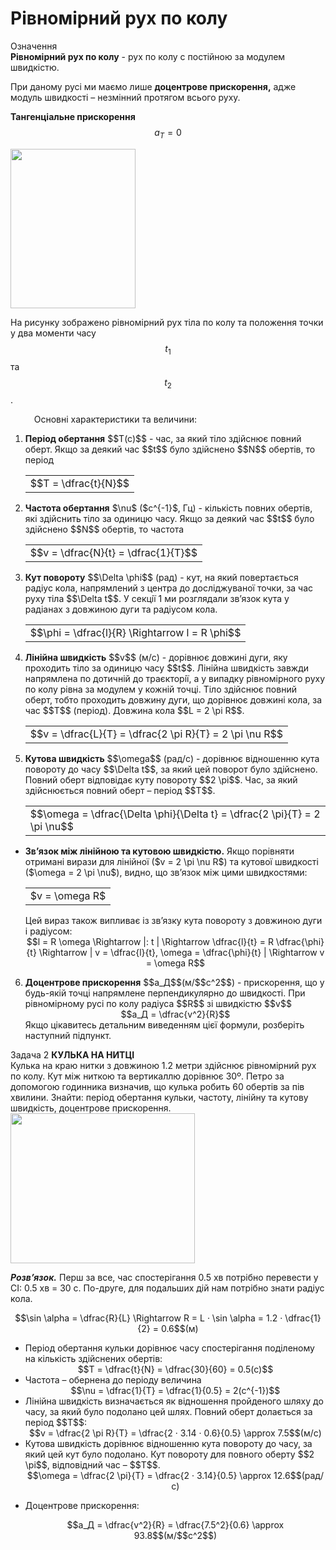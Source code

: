 #  Рiвномiрний рух по колу

<div class="eoz-wrap">
<span class="eoz">Означення</span>
<div class="eoz-text">
<b>Рiвномiрний рух по колу</b> - рух по колу с постiйною за модулем швидкiстю.

При даному русi ми маємо лише <b>доцентрове прискорення,</b> адже модуль швидкостi – незмiнний протягом всього руху.

<b>Тангенцiальне прискорення</b> $$a_T = 0$$
</div>
</div>
<img class="image" width="200" height="255" src="https://rawgit.com/chudaol/ed-era-book-physics/master/images/chapter_3/12.png">

На рисунку зображено рiвномiрний рух тiла по колу та   положення точки у два моменти часу $$t_1$$ та $$t_2$$.



<p style="margin-left:1.0cm;">Основнi характеристики та величини:</p>
<ol>
<li><div class="space"><b>Перiод обертання</b> $$T(c)$$ - час, за який тiло здiйснює повний оберт. Якщо за деякий час $$t$$ було здiйснено $$N$$ обертiв, то перiод</div>
<div class="centered-table-wrapper">
<table class="centered-table">
<tr class="eq">
<td class="eq">
<p1>$$T = \dfrac{t}{N}$$</p1>
</td>
</tr>
</table></div></li>
<li><div class="space"><b>Частота обертання</b> $\nu$ ($c^{-1}$, Гц) - кiлькiсть повних обертiв, якi здiйснить тiло за одиницю часу. Якщо за деякий час $$t$$ було здiйснено $$N$$ обертiв, то частота</div>
<div class="centered-table-wrapper">
<table class="centered-table">
<tr class="eq">
<td class="eq">
<p1>$$v = \dfrac{N}{t} = \dfrac{1}{T}$$</p1>
</td>
</tr>
</table></div></li>
<li><div class="space"><b>Кут повороту</b> $$\Delta \phi$$ (рад) - кут, на який повертається радiус кола, напрямлений з центра до дослiджуваної точки, за час руху тiла $$\Delta t$$. У секцiї 1 ми розглядали зв’язок кута у радiанах з довжиною дуги та радiусом кола.</div>
<div class="centered-table-wrapper">
<table class="centered-table">
<tr class="eq">
<td class="eq">
<p1>$$\phi = \dfrac{l}{R} \Rightarrow l = R \phi$$</p1>
</td>
</tr>
</table></div></li>
<li><div class="space"><b>Лiнiйна швидкiсть</b> $$v$$ (м/с) - дорiвнює довжинi дуги, яку проходить тiло за одиницю часу $$t$$. Лiнiйна швидкiсть завжди напрямлена по дотичнiй до траєкторiї, а у випадку рiвномiрного руху по колу рiвна за модулем у кожнiй точцi.
Тiло здiйснює повний оберт, тобто проходить довжину дуги, що дорiвнює довжинi кола, за час $$T$$ (перiод). Довжина кола $$L = 2 \pi R$$.</div>
<div class="centered-table-wrapper">
<table class="centered-table">
<tr class="eq">
<td class="eq">
<p1>$$v = \dfrac{L}{T} = \dfrac{2 \pi R}{T} = 2 \pi \nu R$$</p1>
</td>
</tr>
</table></div></li>
<li><div class="space"><b>Кутова швидкiсть</b> $$\omega$$ (рад/c) - дорiвнює вiдношенню кута повороту до часу $$\Delta t$$, за який цей поворот було здiйснено. Повний оберт вiдповiдає куту повороту $$2 \pi$$. Час, за який здiйснюється повний оберт – перiод $$T$$.</div>
<div class="centered-table-wrapper">
<table class="centered-table">
<tr class="eq">
<td class="eq">
<p1>$$\omega = \dfrac{\Delta \phi}{\Delta t} = \dfrac{2 \pi}{T} = 2 \pi \nu$$</p1>
</td>
</tr>
</table></div></li>
</ol>
<ul>
<li><div class="space"><b>Зв’язок мiж лiнiйною та кутовою швидкiстю.</b> Якщо порiвняти отриманi вирази для лiнiйної ($v = 2 \pi \nu R$) та кутової швидкості ($\omega = 2 \pi \nu$), видно, що зв’язок мiж цими швидкостями:</div>

<div class="centered-table-wrapper">
<table class="centered-table">
<tr class="eq">
<td class="eq">
<p1>$v = \omega R$</p1>
</td>
</tr>
</table></div>

<div class="space">Цей вираз також випливає iз зв’язку кута повороту з довжиною дуги i радiусом:</div>
<div align="center">$$l = R \omega \Rightarrow |: t | \Rightarrow \dfrac{l}{t} = R \dfrac{\phi}{t} \Rightarrow | v = \dfrac{l}{t}, \omega = \dfrac{\phi}{t} | \Rightarrow v = \omega R$$</div></li>
</ul>
<ol start="6">
<li><div class="space"><b>Доцентрове прискорення</b> $$a_Д$$(м/$$c^2$$) - прискорення, що у будь-якiй точцi напрямлене перпендикулярно до швидкостi. При рiвномiрному русi по колу радiуса $$R$$ зi швидкiстю $$v$$</div>
<div align="center">$$a_Д = \dfrac{v^2}{R}$$</div>


<div class="space">Якщо цiкавитесь детальним виведенням цiєї формули, розберiть наступний пiдпункт.</div></li>
</ol>

<div class="task-wrap">
<span class="task">Задача 2</span> <b>КУЛЬКА НА НИТЦI</b>
<div class="task-text">
Кулька на краю нитки з довжиною 1.2 метри здiйснює рiвномiрний рух по колу. Кут мiж ниткою та вертикаллю дорiвнює 30º. Петро за допомогою годинника визначив, що кулька робить 60 обертiв за пiв хвилини. Знайти: перiод обертання кульки, частоту, лiнiйну та кутову швидкiсть, доцентрове прискорення.

<img class="image" width="295" height="240" src="https://rawgit.com/chudaol/ed-era-book-physics/master/images/chapter_3/13.png">

<b><i>Розв’язок.</i></b> Перш за все, час спостерiгання 0.5 хв потрiбно перевести у СI: 0.5 хв = 30 с.
По-друге, для подальших дiй нам потрiбно знати радiус кола.


<div align="center">$$\sin \alpha = \dfrac{R}{L} \Rightarrow R = L · \sin \alpha = 1.2 · \dfrac{1}{2} = 0.6$$(м)</div>

<ul>
<li>
Перiод обертання кульки дорiвнює часу спостерiгання подiленому на кiлькiсть здiйснених обертiв:


<div align="center">$$T = \dfrac{t}{N} = \dfrac{30}{60} = 0.5(c)$$</div>

</li>
<li>
Частота – обернена до перiоду величина


<div align="center">$$\nu = \dfrac{1}{T} = \dfrac{1}{0.5} = 2(c^{-1})$$</div>

</li>
<li>
Лiнiйна швидкiсть визначається як вiдношення пройденого шляху до часу, за який було подолано цей шлях. Повний оберт долається за перiод $$T$$:


<div align="center">$$v = \dfrac{2 \pi R}{T} = \dfrac{2 · 3.14 · 0.6}{0.5} \approx 7.5$$(м/с)</div>

</li>
<li>
Кутова швидкiсть дорiвнює вiдношенню кута повороту до часу, за який цей кут було подолано. Кут повороту для повного оберту $$2 \pi$$, вiдповiдний час – $$T$$.


<div align="center">$$\omega = \dfrac{2 \pi}{T} = \dfrac{2 · 3.14}{0.5} \approx 12.6$$(рад/с)</div>

</li>
<li>

Доцентрове прискорення:
<div align="center">$$a_Д = \dfrac{v^2}{R} = \dfrac{7.5^2}{0.6} \approx 93.8$$(м/$$c^2$$)</div>
</li>
</ul>
</div>
</div>

